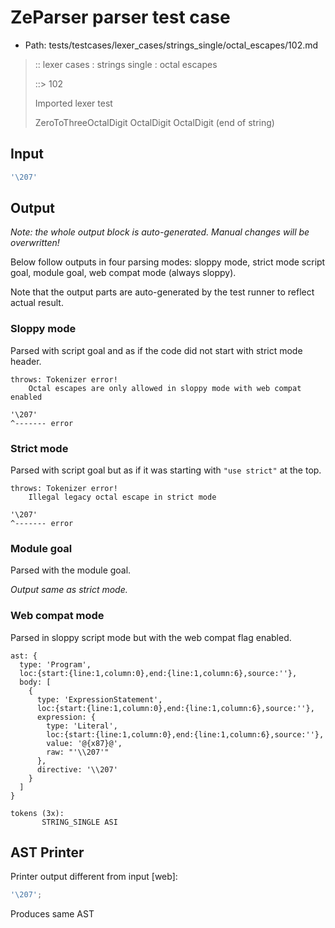 # ZeParser parser test case

- Path: tests/testcases/lexer_cases/strings_single/octal_escapes/102.md

> :: lexer cases : strings single : octal escapes
>
> ::> 102
>
> Imported lexer test
>
> ZeroToThreeOctalDigit OctalDigit OctalDigit (end of string)

## Input

`````js
'\207'
`````

## Output

_Note: the whole output block is auto-generated. Manual changes will be overwritten!_

Below follow outputs in four parsing modes: sloppy mode, strict mode script goal, module goal, web compat mode (always sloppy).

Note that the output parts are auto-generated by the test runner to reflect actual result.

### Sloppy mode

Parsed with script goal and as if the code did not start with strict mode header.

`````
throws: Tokenizer error!
    Octal escapes are only allowed in sloppy mode with web compat enabled

'\207'
^------- error
`````

### Strict mode

Parsed with script goal but as if it was starting with `"use strict"` at the top.

`````
throws: Tokenizer error!
    Illegal legacy octal escape in strict mode

'\207'
^------- error
`````


### Module goal

Parsed with the module goal.

_Output same as strict mode._

### Web compat mode

Parsed in sloppy script mode but with the web compat flag enabled.

`````
ast: {
  type: 'Program',
  loc:{start:{line:1,column:0},end:{line:1,column:6},source:''},
  body: [
    {
      type: 'ExpressionStatement',
      loc:{start:{line:1,column:0},end:{line:1,column:6},source:''},
      expression: {
        type: 'Literal',
        loc:{start:{line:1,column:0},end:{line:1,column:6},source:''},
        value: '@{x87}@',
        raw: "'\\207'"
      },
      directive: '\\207'
    }
  ]
}

tokens (3x):
       STRING_SINGLE ASI
`````


## AST Printer

Printer output different from input [web]:

````js
'\207';
````

Produces same AST
